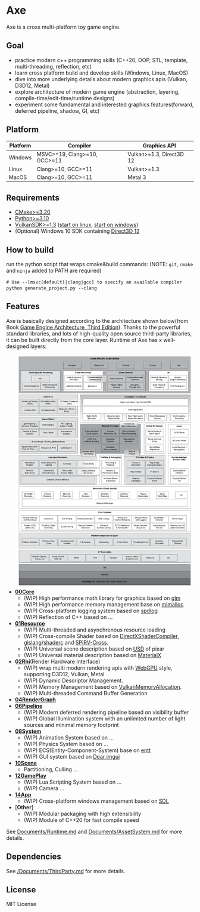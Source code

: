 # Axe
Axe is a cross multi-platform toy game engine.

## Goal

- practice modern c++ programming skills (C++20, OOP, STL, template, multi-threading, reflection, etc)
- learn cross platform build and develop skills (Windows, Linux, MacOS)
- dive into more underlying details about modern graphics apis (Vulkan, D3D12, Metal)
- explore architecture of modern game engine (abstraction, layering, compile-time/edit-time/runtime designs)
- experiment some fundamental and interested graphics features(forward, deferred pipeline, shadow, GI,  etc)


## Platform

|Platform|Compiler| Graphics API|
|---|---|---|
|Windows| MSVC>=19, Clang>=10, GCC>=11 | Vulkan>=1.3, Direct3D 12|
|Linux| Clang>=10, GCC>=11  | Vulkan>=1.3|
|MacOS| Clang>=10, GCC>=11  | Metal 3 |

## Requirements
- [CMake>=3.20](https://cmake.org/download/)
- [Python>=3.10](https://www.python.org/downloads/)
- [VulkanSDK>=1.3](https://vulkan.lunarg.com/) ([start on linux](https://vulkan.lunarg.com/doc/view/latest/linux/getting_started.html), [start on windows](https://vulkan.lunarg.com/doc/view/latest/windows/getting_started.html))
- (Optional) Windows 10 SDK containing [Direct3D 12](https://learn.microsoft.com/en-us/windows/win32/direct3d12/direct3d-12-graphics)

## How to build
run the python script that wraps cmake&build commands: (NOTE: `git`, `cmake` and `ninja` added to PATH are required)
```shell
# Use --[msvc(default)|clang|gcc] to specify an available compiler
python generate_project.py --clang
```

## Features

Axe is basically designed according to the architecture shown below(from Book [Game Engine Architecture, Third Edition](https://www.gameenginebook.com/)). Thanks to the powerful standard libraries, and lots of high-quality open source third-party libraries, it can be built directly from the core layer. Runtime of Axe has x well-designed layers:

<img src="Documents/Images/Game_Engine_Architecture_3rd_Figure_1.16.png" alt="Game Engine Architecture" width=480 align="right"/>

- [**00Core**](Source/Runtime/00Core/README.md)
   - (WIP) High performance math library for graphics based on [glm](https://github.com/g-truc/glm)
   - (WIP) High performance memory management base on [mimalloc](https://github.com/microsoft/mimalloc)
   - (WIP) Cross-platform logging system based on [spdlog](https://github.com/gabime/spdlog)
   - (WIP) Reflection of C++ based on ...
- [**01Resource**](Source/Runtime/01Resource/README.md)
  - (WIP) Multi-threaded and asynchronous resource loading
  - (WIP) Cross-compile Shader based on [DirectXShaderCompiler](https://github.com/microsoft/DirectXShaderCompiler), [glslang](https://github.com/KhronosGroup/glslang)/[shaderc](https://github.com/google/shaderc) and [SPIRV-Cross](https://github.com/KhronosGroup/SPIRV-Cross).
  - (WIP) Universal scene description based on [USD](https://github.com/PixarAnimationStudios/USD) of pixar
  - (WIP) Universal material description based on [MaterialX](https://github.com/AcademySoftwareFoundation/MaterialX)
- [**02Rhi**](Source/Runtime/02Rhi/README.md)(Render Hardware Interface)
  - (WIP) wrap multi modern rendering apis with [WebGPU](https://www.w3.org/TR/webgpu/) style, supporting D3D12, Vulkan, Metal
  - (WIP) Dynamic Descriptor Management.
  - (WIP) Memory Management based on [VulkanMemoryAllocation](https://github.com/GPUOpen-LibrariesAndSDKs/VulkanMemoryAllocator).
  - (WIP) Multi-threaded Command Buffer Generation
- [**04RenderGraph**](Source/Runtime/03RenderGraph/README.md)
- [**06Pipeline**](Source/Runtime/06Pipeline/README.md)
  - (WIP) Modern deferred rendering pipeline based on visibility buffer
  - (WIP) Global Illumination system with an unlimited number of light sources and minimal memory footprint
- [**08System**](Source/Runtime/08System/README.md) 
  - (WIP) Animation System based on ...
  - (WIP) Physics System based on ...
  - (WIP) ECS(Entity-Component-System) base on [entt](https://github.com/skypjack/entt)
  - (WIP) GUI system based on [Dear imgui](https://github.com/ocornut/imgui)
- [**10Scene**](Source/Runtime/10Scene/README.md)
  - Partitioning, Culling ...
- [**12GamePlay**](Source/Runtime/12GamePlay/README.md)
  - (WIP) Lua Scripting System based on ...
  - (WIP) Camera ...
- [**14App**](Source/Runtime/14App/README.md)
  - (WIP) Cross-platform windows management based on [SDL](https://github.com/libsdl-org/SDL)
- [**Other**]
  - (WIP) Modular packaging with high extensibility
  - (WIP) Module of C++20 for fast compile speed

See [Documents/Runtime.md](/Documents/Runtime.md) and [Documents/AssetSystem.md](/Documents/AssetSystem.md) for more details.

## Dependencies

See [/Documents/ThirdParty.md](/Documents/ThirdParty.md) for more details.

## License
MIT License